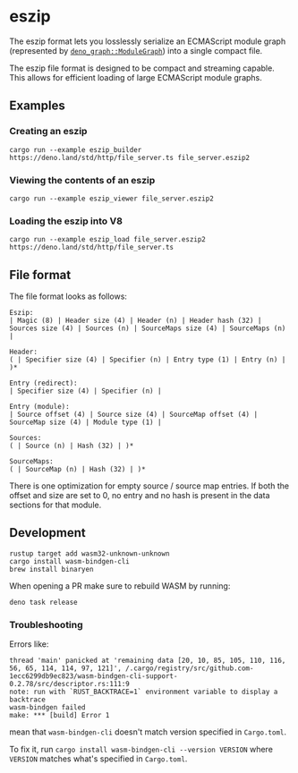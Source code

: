 # eszip

The eszip format lets you losslessly serialize an ECMAScript module graph
(represented by [`deno_graph::ModuleGraph`][module_graph]) into a single compact
file.

The eszip file format is designed to be compact and streaming capable. This
allows for efficient loading of large ECMAScript module graphs.

[module_graph]: https://docs.rs/deno_graph/latest/deno_graph/struct.ModuleGraph.html

## Examples

### Creating an eszip

```shell
cargo run --example eszip_builder https://deno.land/std/http/file_server.ts file_server.eszip2
```

### Viewing the contents of an eszip

```shell
cargo run --example eszip_viewer file_server.eszip2
```

### Loading the eszip into V8

```shell
cargo run --example eszip_load file_server.eszip2 https://deno.land/std/http/file_server.ts
```

## File format

The file format looks as follows:

```
Eszip:
| Magic (8) | Header size (4) | Header (n) | Header hash (32) | Sources size (4) | Sources (n) | SourceMaps size (4) | SourceMaps (n) |

Header:
( | Specifier size (4) | Specifier (n) | Entry type (1) | Entry (n) | )*

Entry (redirect):
| Specifier size (4) | Specifier (n) |

Entry (module):
| Source offset (4) | Source size (4) | SourceMap offset (4) | SourceMap size (4) | Module type (1) |

Sources:
( | Source (n) | Hash (32) | )*

SourceMaps:
( | SourceMap (n) | Hash (32) | )*
```

There is one optimization for empty source / source map entries. If both the
offset and size are set to 0, no entry and no hash is present in the data
sections for that module.

## Development

```
rustup target add wasm32-unknown-unknown
cargo install wasm-bindgen-cli
brew install binaryen
```

When opening a PR make sure to rebuild WASM by running:

```
deno task release
```

### Troubleshooting

Errors like:

```
thread 'main' panicked at 'remaining data [20, 10, 85, 105, 110, 116, 56, 65, 114, 114, 97, 121]', /.cargo/registry/src/github.com-1ecc6299db9ec823/wasm-bindgen-cli-support-0.2.78/src/descriptor.rs:111:9
note: run with `RUST_BACKTRACE=1` environment variable to display a backtrace
wasm-bindgen failed
make: *** [build] Error 1
```

mean that `wasm-bindgen-cli` doesn't match version specified in `Cargo.toml`.

To fix it, run `cargo install wasm-bindgen-cli --version VERSION` where
`VERSION` matches what's specified in `Cargo.toml`.
